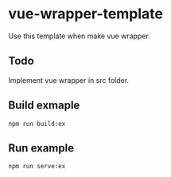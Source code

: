 # vue-wrapper-template

Use this template when make vue wrapper.

## Todo

Implement vue wrapper in src folder.

## Build exmaple

```
npm run build:ex
```

## Run example

```
npm run serve:ex
```
